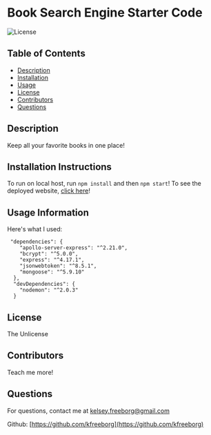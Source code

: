 # Book Search Engine Starter Code

![License](https://img.shields.io/badge/License-TheUnlicense-blue.svg)

<!-- ![alt text](/assets/images/Capture.jpg) -->

## Table of Contents

- [Description](#description)
- [Installation](#installation)
- [Usage](#usage)
- [License](#license)
- [Contributors](#contributors)
- [Questions](#questions)

## Description

Keep all your favorite books in one place!

## Installation Instructions

To run on local host, run `npm install` and then `npm start`! To see the deployed website, [click here](https://protected-fortress-77815.herokuapp.com/)!

## Usage Information

Here's what I used:

```
 "dependencies": {
    "apollo-server-express": "^2.21.0",
    "bcrypt": "^5.0.0",
    "express": "^4.17.1",
    "jsonwebtoken": "^8.5.1",
    "mongoose": "^5.9.10"
  },
  "devDependencies": {
    "nodemon": "^2.0.3"
  }
```

## License

The Unlicense

## Contributors

Teach me more!

## Questions

For questions, contact me at [kelsey.freeborg@gmail.com](kelsey.freeborg@gmail.com)

Github: [https://github.com/kfreeborg](https://github.com/kfreeborg)

